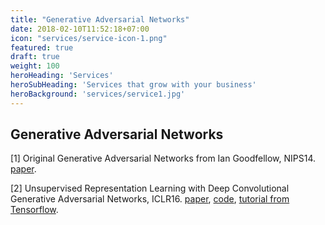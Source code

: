 ```yaml
---
title: "Generative Adversarial Networks"
date: 2018-02-10T11:52:18+07:00
icon: "services/service-icon-1.png"
featured: true
draft: true
weight: 100
heroHeading: 'Services'
heroSubHeading: 'Services that grow with your business'
heroBackground: 'services/service1.jpg'
---
```


## Generative Adversarial Networks

[1] Original Generative Adversarial Networks from Ian Goodfellow, NIPS14. [paper](https://papers.nips.cc/paper/5423-generative-adversarial-nets.pdf). 

[2] Unsupervised Representation Learning with Deep Convolutional Generative Adversarial Networks, ICLR16. [paper](https://arxiv.org/abs/1511.06434), [code](https://github.com/carpedm20/DCGAN-tensorflow), [tutorial from Tensorflow](https://www.tensorflow.org/alpha/tutorials/generative/dcgan). 
